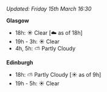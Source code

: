 *Updated: Friday 15th March 16:30*

**Glasgow**

* 18h: :sunny: Clear [:cloud: as of 18h]
* 19h - 3h: :sunny: Clear
* 4h, 5h: :partly_sunny: Partly Cloudy

**Edinburgh**

* 18h: :partly_sunny: Partly Cloudy [:sunny: as of 9h]
* 19h - 5h: :sunny: Clear

